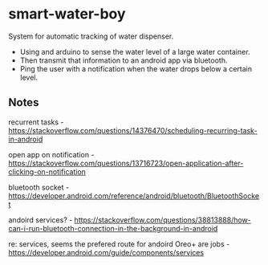 # smart-water-boy
System for automatic tracking of water dispenser. 

- Using and arduino to sense the water level of a large water container.
- Then transmit that information to an android app via bluetooth.
- Ping the user with a notification when the water drops below a certain level.


## Notes

recurrent tasks - https://stackoverflow.com/questions/14376470/scheduling-recurring-task-in-android

open app on notification - https://stackoverflow.com/questions/13716723/open-application-after-clicking-on-notification

bluetooth socket - https://developer.android.com/reference/android/bluetooth/BluetoothSocket

andoird services? - https://stackoverflow.com/questions/38813888/how-can-i-run-bluetooth-connection-in-the-background-in-android

re: services, seems the prefered route for andoird Oreo+ are jobs - https://developer.android.com/guide/components/services
